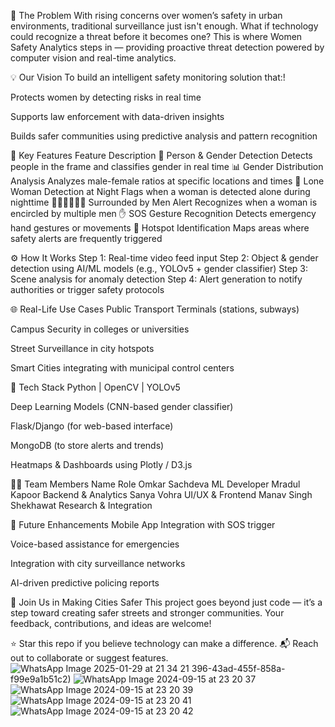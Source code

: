 🚨 The Problem
With rising concerns over women’s safety in urban environments, traditional surveillance just isn't enough.
What if technology could recognize a threat before it becomes one?
This is where Women Safety Analytics steps in — providing proactive threat detection powered by computer vision and real-time analytics.

💡 Our Vision
To build an intelligent safety monitoring solution that:!

Protects women by detecting risks in real time

Supports law enforcement with data-driven insights

Builds safer communities using predictive analysis and pattern recognition

🎯 Key Features
Feature	Description
👥 Person & Gender Detection	Detects people in the frame and classifies gender in real time
📊 Gender Distribution Analysis	Analyzes male-female ratios at specific locations and times
🌃 Lone Woman Detection at Night	Flags when a woman is detected alone during nighttime
🧍‍♀️🚶‍♂️🚶‍♂️ Surrounded by Men Alert	Recognizes when a woman is encircled by multiple men
✋ SOS Gesture Recognition	Detects emergency hand gestures or movements
📍 Hotspot Identification	Maps areas where safety alerts are frequently triggered

⚙️ How It Works
Step 1: Real-time video feed input
Step 2: Object & gender detection using AI/ML models (e.g., YOLOv5 + gender classifier)
Step 3: Scene analysis for anomaly detection
Step 4: Alert generation to notify authorities or trigger safety protocols

🌐 Real-Life Use Cases
Public Transport Terminals (stations, subways)

Campus Security in colleges or universities

Street Surveillance in city hotspots

Smart Cities integrating with municipal control centers

🧠 Tech Stack
Python | OpenCV | YOLOv5

Deep Learning Models (CNN-based gender classifier)

Flask/Django (for web-based interface)

MongoDB (to store alerts and trends)

Heatmaps & Dashboards using Plotly / D3.js

👨‍💻 Team Members
Name	Role
Omkar Sachdeva	ML Developer
Mradul Kapoor	Backend & Analytics
Sanya Vohra	UI/UX & Frontend
Manav Singh Shekhawat	Research & Integration

🔮 Future Enhancements
Mobile App Integration with SOS trigger

Voice-based assistance for emergencies

Integration with city surveillance networks

AI-driven predictive policing reports

🤝 Join Us in Making Cities Safer
This project goes beyond just code — it’s a step toward creating safer streets and stronger communities.
Your feedback, contributions, and ideas are welcome!

⭐ Star this repo if you believe technology can make a difference.
📬 Reach out to collaborate or suggest features.
![WhatsApp Image 2025-01-29 at 21 34 21](https://github.com/user-attachments/assets/857f437b-ac20-4bad-b4db-85fd050a85cf)
396-43ad-455f-858a-f99e9a1b51c2)
![WhatsApp Image 2024-09-15 at 23 20 37](https://github.com/user-attachments/assets/c024a791-8741-4a84-a1a7-cb2e31aea5cb)
![WhatsApp Image 2024-09-15 at 23 20 39](https://github.com/user-attachments/assets/0e33e929-ab69-4c28-8833-c9095ec5b359)
![WhatsApp Image 2024-09-15 at 23 20 41](https://github.com/user-attachments/assets/fc229fba-9128-47c6-9fb5-6f102990eda2)
![WhatsApp Image 2024-09-15 at 23 20 42](https://github.com/user-attachments/assets/7725210e-58d9-4403-884b-a49c39f50d22)
